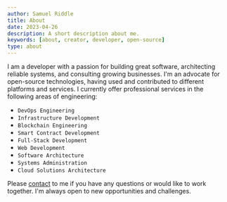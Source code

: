 ```yaml
---
author: Samuel Riddle
title: About
date: 2023-04-26
description: A short description about me.
keywords: [about, creator, developer, open-source]
type: about
---
```

I am a developer with a passion for building great software, architecting reliable systems, and consulting growing businesses. I'm an advocate for open-source technologies, having used and contributed to different platforms and services. I currently offer professional services in the following areas of engineering:
 - `DevOps Engineering`
 - `Infrastructure Development`
 - `Blockchain Engineering`
 - `Smart Contract Development`
 - `Full-Stack Development`
 - `Web Development`
 - `Software Architecture`
 - `Systems Administration`
 - `Cloud Solutions Architecture`

Please [contact](http://riddle.sh/resume) to me if you have any questions or would like to work together. I'm always open to new opportunities and challenges.




